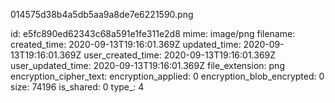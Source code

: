 014575d38b4a5db5aa9a8de7e6221590.png

id: e5fc890ed62343c68a591e1fe311e2d8
mime: image/png
filename: 
created_time: 2020-09-13T19:16:01.369Z
updated_time: 2020-09-13T19:16:01.369Z
user_created_time: 2020-09-13T19:16:01.369Z
user_updated_time: 2020-09-13T19:16:01.369Z
file_extension: png
encryption_cipher_text: 
encryption_applied: 0
encryption_blob_encrypted: 0
size: 74196
is_shared: 0
type_: 4